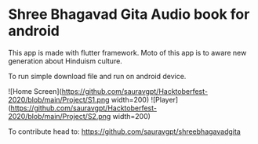 # Shree Bhagavad Gita Audio book for android

This app is made with flutter framework. Moto of this app is to aware new generation about Hinduism culture.

To run simple download file and run on android device.

![Home Screen](https://github.com/sauravgpt/Hacktoberfest-2020/blob/main/Project/S1.png width=200)
![Player](https://github.com/sauravgpt/Hacktoberfest-2020/blob/main/Project/S2.png width=200)

To contribute head to:
https://github.com/sauravgpt/shreebhagavadgita
